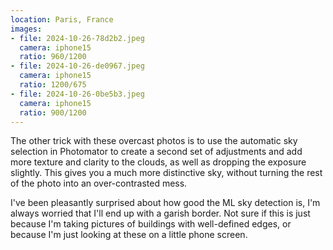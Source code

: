 ```yaml
---
location: Paris, France
images:
- file: 2024-10-26-78d2b2.jpeg
  camera: iphone15
  ratio: 960/1200
- file: 2024-10-26-de0967.jpeg
  camera: iphone15
  ratio: 1200/675
- file: 2024-10-26-0be5b3.jpeg
  camera: iphone15
  ratio: 900/1200
---
```


The other trick with these overcast photos is to use the automatic sky selection in Photomator to create a second set of adjustments and add more texture and clarity to the clouds, as well as dropping the exposure slightly. This gives you a much more distinctive sky, without turning the rest of the photo into an over-contrasted mess.

I've been pleasantly surprised about how good the ML sky detection is, I'm always worried that I'll end up with a garish border. Not sure if this is just because I'm taking pictures of buildings with well-defined edges, or because I'm just looking at these on a little phone screen.